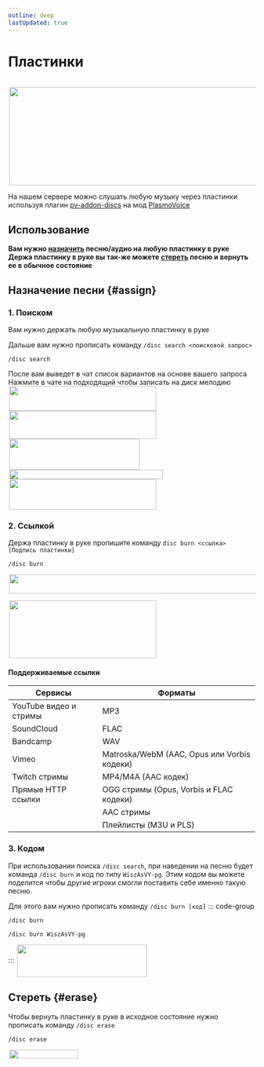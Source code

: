 ```yaml
---
outline: deep
lastUpdated: true
---
```


# Пластинки
<br/>
<img src="/WIKI/ML-Vanila-2/Music-discs/demo_img_1.png" style="display: inline; margin: 0 2px; vertical-align: middle;  width: 507px; height: 200px;" /> 

На нашем сервере можно слушать любую музыку через пластинки используя плагин
[pv-addon-discs](https://modrinth.com/plugin/pv-addon-discs) на мод [PlasmoVoice](https://www.curseforge.com/minecraft/mc-mods/plasmo-voice)

## Использование
**Вам нужно [назначить](#assign) песню/аудио на любую пластинку в руке**
**Держа пластинку в руке вы так-же можете [стереть](#erase) песню и вернуть ее в обычное состояние**

## Назначение песни {#assign}

### 1. Поиском
Вам нужно держать любую музыкальную пластинку в руке

Дальше вам нужно прописать команду `/disc search <поисковой запрос>`
``` 
/disc search
```
После вам выведет в чат список вариантов на основе вашего запроса
Нажмите в чате на подходящий чтобы записать на диск мелодию
<img src="/WIKI/ML-Vanila-2/Music-discs/demo_img_2.avif" style="display: inline; margin: 0 2px; vertical-align: middle;  width: 300px; height: 50px;" /> <img src="/WIKI/ML-Vanila-2/Music-discs/demo_img_3.avif" style="display: inline; margin: 0 2px; vertical-align: middle;  width: 300px; height: 57px;" /> <br/>
<img src="/WIKI/ML-Vanila-2/Music-discs/demo_img_4.png" style="display: inline; margin: 0 2px; vertical-align: middle;  width: 266px; height: 63px;" /> <img src="/WIKI/ML-Vanila-2/Music-discs/demo_img_5.png" style="display: inline; margin: 0 2px; vertical-align: middle;  width: 314px; height: 19px;" /> <br/>
<img src="/WIKI/ML-Vanila-2/Music-discs/demo_img_6.avif" style="display: inline; margin: 0 2px; vertical-align: middle;  width: 300px; height: 62px;" /> 

### 2. Ссылкой
Держа пластинку в руке пропишите команду 
`disc burn <ссылка> [Подпись пластинки]`
```
/disc burn
```

<img src="/WIKI/ML-Vanila-2/Music-discs/demo_img_7.avif" style="display: inline; margin: 0 2px; vertical-align: middle;  width: 611px; height: 39px;" /> <img src="/WIKI/ML-Vanila-2/Music-discs/demo_img_8.webp" style="display: inline; margin: 0 2px; vertical-align: middle;  width: 300px; height: 14px;" /> <br/> <img src="/WIKI/ML-Vanila-2/Music-discs/demo_img_9.avif" style="display: inline; margin: 0 2px; vertical-align: middle;  width: 300px; height: 118px;" /> 

#### Поддерживаемые ссылки


| Сервисы | Форматы |
|---|---|
|YouTube видео и стримы|MP3|
|SoundCloud|FLAC|
|Bandcamp|WAV|
|Vimeo|Matroska/WebM (AAC, Opus или Vorbis кодеки)|
|Twitch стримы|MP4/M4A (AAC кодек)|
|Прямые HTTP ссылки|OGG стримы (Opus, Vorbis и FLAC кодеки)|
||AAC стримы|
||Плейлисты (M3U и PLS)|

### 3. Кодом
При использовании поиска `/disc search`, при наведении на песню будет команда `/disc burn` и код по типу `WiszAsVY-pg`. Этим кодом вы можете поделится чтобы другие игроки смогли поставить себе именно такую песню. 

Для этого вам нужно прописать команду `/disc burn [код]`
::: code-group
``` [Команда]
/disc burn
```
``` [Пример]
/disc burn WiszAsVY-pg
```
:::
<img src="/WIKI/ML-Vanila-2/Music-discs/demo_img_10.png" style="display: inline; margin: 0 2px; vertical-align: middle;  width: 265px; height: 66px;" /> 

## Стереть {#erase}
Чтобы вернуть пластинку  в руке в исходное состояние нужно прописать команду 
`/disc erase`
```
/disc erase
```
<img src="/WIKI/ML-Vanila-2/Music-discs/demo_img_11.png" style="display: inline; margin: 0 2px; vertical-align: middle;  width: 141px; height: 18px;" />